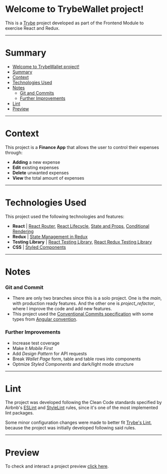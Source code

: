 # Welcome to TrybeWallet project!
This is a [Trybe](https://www.betrybe.com/) project developed as part of the Frontend Module to exercise React and Redux.

---

# Summary
- [Welcome to TrybeWallet project!](#welcome-to-trybewallet-project!)
- [Summary](#summary)
- [Context](#context)
- [Technologies Used](#technologies-used)
- [Notes](#technologies-used)
  - [Git and Commits](#git-and-commit)
  - [Further Improvements](#further-improvements)
- [Lint](#lint)
- [Preview](#preview)

---

# Context
This project is a __Finance App__ that allows the user to control their expenses through:
 * __Adding__ a new expense
 * __Edit__ existing expenses
 * __Delete__ unwanted expenses
 * __View__ the total amount of expenses

---

# Technologies Used
This project used the following technologies and features:
  * __React__ | [React Router](https://blog.pshrmn.com/simple-react-router-v4-tutorial/), [React Lifecycle](https://projects.wojtekmaj.pl/react-lifecycle-methods-diagram/), [State and Props](https://reactjs.org/docs/thinking-in-react.html), [Conditional Rendering](https://reactjs.org/docs/conditional-rendering.html)
  * __Redux__ | [State Management in Redux](https://blog.logrocket.com/why-use-redux-reasons-with-clear-examples-d21bffd5835/)
  * __Testing Library__ | [React Testing Library](https://kentcdodds.com/blog/common-mistakes-with-react-testing-library), [React Redux Testing Library](https://testing-library.com/docs/example-react-redux/)
  * __CSS__ | [Styled Components](https://styled-components.com/) 

---

# Notes
### Git and Commit
- There are only two branches since this is a solo project. One is the *main*, with production ready features. And the other one is *project_refactor*, where I improve the code and add new features.
- This project used the [Conventional Commits specification](https://www.conventionalcommits.org/en/v1.0.0/) with some types from [Angular convention](https://github.com/angular/angular/blob/22b96b9/CONTRIBUTING.md#-commit-message-guidelines).


### Further Improvements
- Increase test coverage
- Make it *Mobile First*
- Add *Design Pattern* for API requests
- Break *Wallet Page* form, table and table rows into components 
- Optmize *Styled Components* and dark/light mode structure

---

# Lint
The project was developed following the Clean Code standards specified by Airbnb's [ESLint](https://www.npmjs.com/package/eslint-config-airbnb) and [StyleLint](https://www.npmjs.com/package/stylelint-config-airbnb) rules, since it's one of the most implemented lint packages.

Some minor configuration changes were made to better fit [Trybe's Lint](https://github.com/betrybe/eslint-config-trybe), because the project was initially developed following said rules.

---

# Preview
To check and interact a project preview [click here](https://ibrahimborba.github.io/trybewallet/).